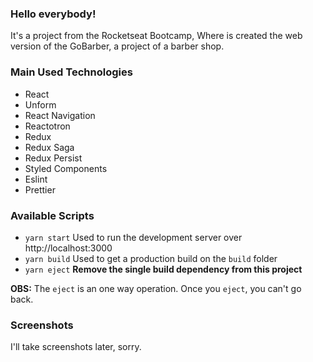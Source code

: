 <h3>Hello everybody!</h3>


<span>It's a project from the Rocketseat Bootcamp, Where is created the web version of the GoBarber, a project of a barber shop.</span>


<h3>Main Used Technologies</h3>

<ul>
  <li>React</li>
  <li>Unform</li>
  <li>React Navigation</li>
  <li>Reactotron</li>
  <li>Redux</li>
  <li>Redux Saga</li>
  <li>Redux Persist</li>
  <li>Styled Components</li>
  <li>Eslint</li>
  <li>Prettier</li>
</ul>

<h3>Available Scripts</h3>

<ul>
  <li>
    <code>yarn start</code>
    <span>Used to run the development server over http://localhost:3000</span>
  </li>
  <li>
    <code>yarn build</code>
    <span>Used to get a production build on the <code>build</code> folder</span>
  </li>
  <li>
    <code>yarn eject</code>
    <strong>Remove the single build dependency from this project</strong>
  </li>
</ul>

<strong>OBS:</strong> <span>The <code>eject</code> is an one way operation. Once you <code>eject</code>,
 you can't go back.</span>

<h3>Screenshots</h3>

<span>I'll take screenshots later, sorry.</span>
